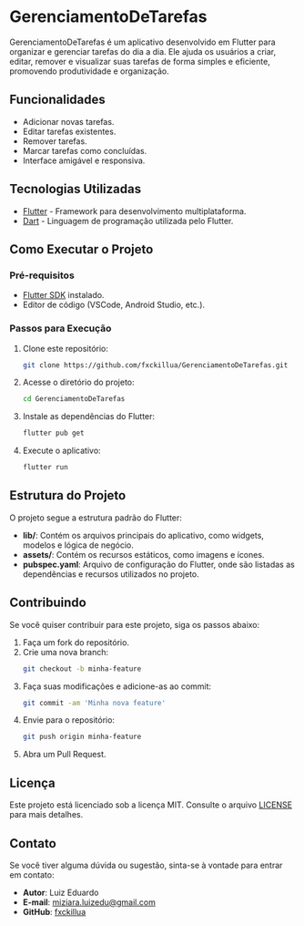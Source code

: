 
# GerenciamentoDeTarefas

GerenciamentoDeTarefas é um aplicativo desenvolvido em Flutter para organizar e gerenciar tarefas do dia a dia. Ele ajuda os usuários a criar, editar, remover e visualizar suas tarefas de forma simples e eficiente, promovendo produtividade e organização.

## Funcionalidades

- Adicionar novas tarefas.
- Editar tarefas existentes.
- Remover tarefas.
- Marcar tarefas como concluídas.
- Interface amigável e responsiva.

## Tecnologias Utilizadas

- [Flutter](https://flutter.dev/) - Framework para desenvolvimento multiplataforma.
- [Dart](https://dart.dev/) - Linguagem de programação utilizada pelo Flutter.

## Como Executar o Projeto

### Pré-requisitos

- [Flutter SDK](https://flutter.dev/docs/get-started/install) instalado.
- Editor de código (VSCode, Android Studio, etc.).

### Passos para Execução

1. Clone este repositório:
    ```bash
    git clone https://github.com/fxckillua/GerenciamentoDeTarefas.git
    ```
2. Acesse o diretório do projeto:
    ```bash
    cd GerenciamentoDeTarefas
    ```
3. Instale as dependências do Flutter:
    ```bash
    flutter pub get
    ```
4. Execute o aplicativo:
    ```bash
    flutter run
    ```

## Estrutura do Projeto

O projeto segue a estrutura padrão do Flutter:
- **lib/**: Contém os arquivos principais do aplicativo, como widgets, modelos e lógica de negócio.
- **assets/**: Contém os recursos estáticos, como imagens e ícones.
- **pubspec.yaml**: Arquivo de configuração do Flutter, onde são listadas as dependências e recursos utilizados no projeto.

## Contribuindo

Se você quiser contribuir para este projeto, siga os passos abaixo:

1. Faça um fork do repositório.
2. Crie uma nova branch:
    ```bash
    git checkout -b minha-feature
    ```
3. Faça suas modificações e adicione-as ao commit:
    ```bash
    git commit -am 'Minha nova feature'
    ```
4. Envie para o repositório:
    ```bash
    git push origin minha-feature
    ```
5. Abra um Pull Request.

## Licença

Este projeto está licenciado sob a licença MIT. Consulte o arquivo [LICENSE](LICENSE) para mais detalhes.

## Contato

Se você tiver alguma dúvida ou sugestão, sinta-se à vontade para entrar em contato:

- **Autor**: Luiz Eduardo
- **E-mail**: miziara.luizedu@gmail.com
- **GitHub**: [fxckillua](https://github.com/fxckillua)
